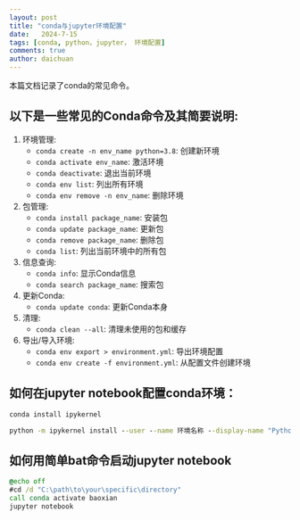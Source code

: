 ```yaml
---
layout: post
title: "conda与jupyter环境配置"
date:   2024-7-15
tags: [conda, python，jupyter， 环境配置]
comments: true
author: daichuan
---
```


本篇文档记录了conda的常见命令。

<!-- more -->

## 以下是一些常见的Conda命令及其简要说明:

1. 环境管理:
   - `conda create -n env_name python=3.8`: 创建新环境
   - `conda activate env_name`: 激活环境
   - `conda deactivate`: 退出当前环境
   - `conda env list`: 列出所有环境
   - `conda env remove -n env_name`: 删除环境
2. 包管理:
   - `conda install package_name`: 安装包
   - `conda update package_name`: 更新包
   - `conda remove package_name`: 删除包
   - `conda list`: 列出当前环境中的所有包
3. 信息查询:
   - `conda info`: 显示Conda信息
   - `conda search package_name`: 搜索包
4. 更新Conda:
   - `conda update conda`: 更新Conda本身
5. 清理:
   - `conda clean --all`: 清理未使用的包和缓存
6. 导出/导入环境:
   - `conda env export > environment.yml`: 导出环境配置
   - `conda env create -f environment.yml`: 从配置文件创建环境

## 如何在jupyter notebook配置conda环境：

```cmd
conda install ipykernel
```

```cmd
python -m ipykernel install --user --name 环境名称 --display-name "Python (环境名称)"
```

## 如何用简单bat命令启动jupyter notebook

```cmd
@echo off
#cd /d "C:\path\to\your\specific\directory"
call conda activate baoxian
jupyter notebook
```


